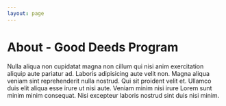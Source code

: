 ```yaml
---
layout: page
---
```

# About - Good Deeds Program

Nulla aliqua non cupidatat magna non cillum qui nisi anim exercitation aliquip aute pariatur ad. Laboris adipisicing aute velit non. Magna aliqua veniam sint reprehenderit nulla nostrud. Qui sit proident velit et. Ullamco duis elit aliqua esse irure ut nisi aute. Veniam minim nisi irure Lorem sunt minim minim consequat. Nisi excepteur laboris nostrud sint duis nisi minim.